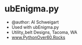 # ubEnigma.py
- @author: Al Schweigart
- Used with ubEnigma.py
- Utility_belt Designs, Tacoma, WA
- www.PythonOver60.Rocks
